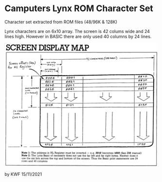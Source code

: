 # Camputers Lynx ROM Character Set
Character set extracted from ROM files (48/96K & 128K)

Lynx characters are on 6x10 array. The screen is 42 colums  wide and 24 lines high.
However in BASIC there are only used 40 columns by 24 lines.

![Screen Display Map](/Docs/Screen_Display_Map.png)

by KWF 15/11/2021
